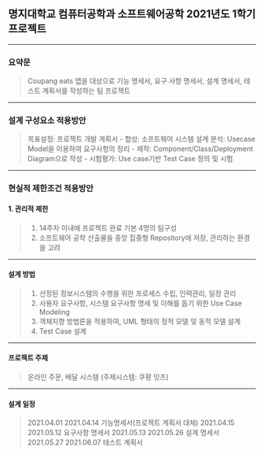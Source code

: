 ## 명지대학교 컴퓨터공학과 소프트웨어공학 2021년도 1학기 프로젝트

-----------------------------------------

### 요약문
> Coupang eats 앱을 대상으로 기능 명세서, 요구 사항 명세서, 설계 명세서, 테스트 계획서를 작성하는 팀 프로젝트

-------------------------------------------

### 설계 구성요소 적용방안 
> 목표설정: 프로젝트 개발 계획서 - 합성: 소프트웨어 시스템 설계
> 분석: Usecase Model을 이용하여 요구사항의 정리 - 제작: Component/Class/Deployment Diagram으로 작성 - 시험평가: Use case기반 Test Case 정의 및 시험

-------------------------------------------

### 현실적 제한조건 적용방안 
#### 1. 관리적 제한
> 1) 14주차 이내에 프로젝트 완료 기본 4명의 팀구성
> 2) 소프트웨어 공학 산출물을 중앙 집중형 Repository에 저장, 관리하는 환경을 고려

-------------------------------------------

#### 설계 방법
> 1. 선정된 정보시스템의 수행을 위한 프로세스 수립, 인력관리, 일정 관리
> 2. 사용자 요구사항, 시스템 요구사항 명세 및 이해를 돕기 위한 Use Case Modeling
> 3. 객체지향 방법론을 적용하여, UML 형태의 정적 모델 및 동적 모델 설계
> 4. Test Case 설계

-------------------------------------------

#### 프로젝트 주제
> 온라인 주문, 배달 시스템 (주제시스템: 쿠팡 잇츠)
> 
-------------------------------------------

#### 설계 일정

> 2021.04.01 2021.04.14 기능명세서(프로젝트 계획서 대체)
> 2021.04.15 2021.05.12 요구사항 명세서
> 2021.05.13 2021.05.26 설계 명세서
> 2021.05.27 2021.06.07 테스트 계획서
